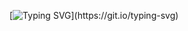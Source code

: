 <!-- ## Hi there 👋
### I'm Ruslan, novice frontend developer,
### ___I dream to create something great!!!___ -->
[![Typing SVG](https://readme-typing-svg.herokuapp.com?size=15&duration=6000&color=F7B60E&center=true&vCenter=true&width=600&height=150&lines=I'm+Ruslan%2C+a+novice+frontend+developer+in+the+two+universes.)](https://git.io/typing-svg)


<!--
**kobalt16/kobalt16** is a ✨ _special_ ✨ repository because its `README.md` (this file) appears on your GitHub profile.

Here are some ideas to get you started:

- 🔭 I’m currently working on ...
- 🌱 I’m currently learning ...
- 👯 I’m looking to collaborate on ...
- 🤔 I’m looking for help with ...
- 💬 Ask me about ...
- 📫 How to reach me: ...
- 😄 Pronouns: ...
- ⚡ Fun fact: ...
-->
